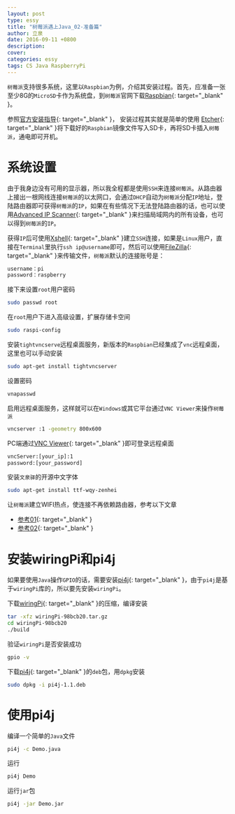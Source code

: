 ```yaml
---
layout: post
type: essy
title: "树莓派遇上Java_02-准备篇"
author: 立泉
date: 2016-09-11 +0800
description: 
cover: 
categories: essy
tags: CS Java RaspberryPi
---
```


`树莓派`支持很多系统，这里以`Raspbian`为例，介绍其安装过程。首先，应准备一张至少8G的`MicroSD`卡作为系统盘，到`树莓派`官网下载[Raspbian](https://www.raspberrypi.org/downloads/raspbian/){: target="_blank" }。

参照[官方安装指导](https://www.raspberrypi.org/documentation/installation/installing-images/README.md){: target="_blank" }，
安装过程其实就是简单的使用 [Etcher](https://etcher.io/){: target="_blank" }将下载好的`Raspbian`镜像文件写入SD卡，再将SD卡插入`树莓派`，通电即可开机。

# 系统设置

由于我身边没有可用的显示器，所以我全程都是使用`SSH`来连接`树莓派`。从路由器上接出一根网线连接`树莓派`的以太网口，会通过`DHCP`自动为`树莓派`分配`IP`地址，登陆路由器即可获得`树莓派`的`IP`，如果在有些情况下无法登陆路由器的话，也可以使用[Advanced IP Scanner](https://www.advanced-ip-scanner.com/){: target="_blank" }来扫描局域网内的所有设备，也可以得到`树莓派`的`IP`。

获得`IP`后可使用[Xshell](https://www.netsarang.com/products/xsh_overview.html){: target="_blank" }建立`SSH`连接，如果是`Linux`用户，直接在`Terminal`里执行`ssh ip@username`即可，然后可以使用[FileZilla](https://filezilla-project.org/){: target="_blank" }来传输文件，`树莓派`默认的连接账号是：

```sh
username：pi
password：raspberry
```

接下来设置`root`用户密码

```sh
sudo passwd root
```

在`root`用户下进入高级设置，扩展存储卡空间

```sh
sudo raspi-config
```

安装`tightvncserve`远程桌面服务，新版本的`Raspbian`已经集成了`vnc`远程桌面，这里也可以手动安装

```sh
sudo apt-get install tightvncserver
```

设置密码

```sh
vnapasswd
```

启用远程桌面服务，这样就可以在`Windows`或其它平台通过`VNC Viewer`来操作`树莓派`

```sh
vncserver :1 -geometry 800x600
```

PC端通过[VNC Viewer](https://www.realvnc.com/en/connect/download/viewer/){: target="_blank" }即可登录远程桌面

```sh
vncServer:[your_ip]:1
password:[your_password]
```

安装`文泉驿`的开源中文字体

```sh
sudo apt-get install ttf-wqy-zenhei
```

让`树莓派`建立WIFI热点，使连接不再依赖路由器，参考以下文章 

* [参考01](http://blog.csdn.net/xukai871105/article/details/42497097){: target="_blank" }  
* [参考02](http://elinux.org/RPI-Wireless-Hotspot){: target="_blank" }

# 安装wiringPi和pi4j

如果要使用`Java`操作`GPIO`的话，需要安装[pi4j](http://pi4j.com/){: target="_blank" }，由于`pi4j`是基于`wiringPi`库的，所以要先安装`wiringPi`。 

下载[wiringPi](https://git.drogon.net/?p=wiringPi;a=summary){: target="_blank" }的压缩，编译安装

```sh
tar -xfz wiringPi-98bcb20.tar.gz 
cd wiringPi-98bcb20
./build
```

验证`wiringPi`是否安装成功

```sh
gpio -v
```

下载[pi4j](http://pi4j.com/download.html){: target="_blank" }的`deb`包，用`dpkg`安装

```sh
sudo dpkg -i pi4j-1.1.deb
```

# 使用pi4j

编译一个简单的`Java`文件

```sh
pi4j -c Demo.java
```

运行

```sh
pi4j Demo
```

运行`jar`包

```sh
pi4j -jar Demo.jar
```